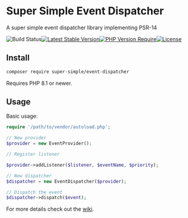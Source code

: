 # Super Simple Event Dispatcher

A super simple event dispatcher library implementing PSR-14

![Build Status](https://github.com/alextodorov/super-simple-event-dispatcher/actions/workflows/phpunit.yml/badge.svg?branch=main)[![Latest Stable Version](http://poser.pugx.org/super-simple/event-dispatcher/v)](https://packagist.org/packages/super-simple/event-dispatcher)[![PHP Version Require](http://poser.pugx.org/super-simple/event-dispatcher/require/php)](https://packagist.org/packages/super-simple/event-dispatcher)[![License](http://poser.pugx.org/super-simple/event-dispatcher/license)](https://packagist.org/packages/super-simple/event-dispatcher)

Install
-------

```sh
composer require super-simple/event-dispatcher
```

Requires PHP 8.1 or newer.

Usage
-----

Basic usage:

```php
require '/path/to/vendor/autoload.php';

// New provider
$provider = new EventProvider();

// Register listener

$provider->addListener($listener, $eventName, $priority);

// New dispatcher
$dispatcher = new EventDispatcher($provider);

// Dispatch the event
$dispatcher->dispatch($event);
```

For more details check out the [wiki].

[wiki]: https://github.com/alextodorov/super-simple-event-dispatcher/wiki/Basic-Usage